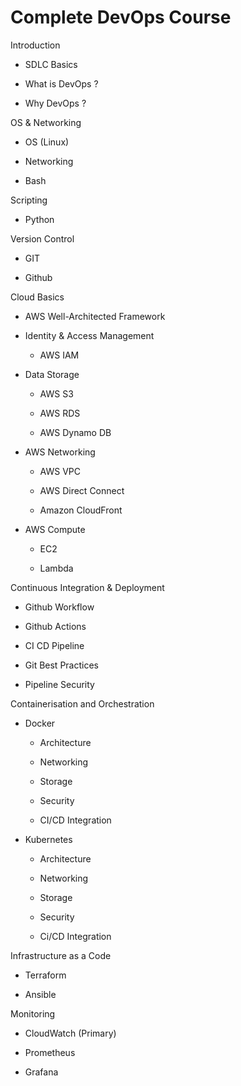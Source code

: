 # Complete DevOps Course

Introduction

-   SDLC Basics

-   What is DevOps ?

-   Why DevOps ?

OS & Networking

-   OS (Linux)

-   Networking

-   Bash

Scripting

-   Python

Version Control

-   GIT

-   Github

Cloud Basics

-   AWS Well-Architected Framework

-   Identity & Access Management

    -   AWS IAM

-   Data Storage

    -   AWS S3

    -   AWS RDS

    -   AWS Dynamo DB

-   AWS Networking

    -   AWS VPC

    -   AWS Direct Connect

    -   Amazon CloudFront

-   AWS Compute

    -   EC2

    -   Lambda

Continuous Integration & Deployment

-   Github Workflow

-   Github Actions

-   CI CD Pipeline

-   Git Best Practices

-   Pipeline Security

Containerisation and Orchestration

-   Docker

    -   Architecture

    -   Networking

    -   Storage

    -   Security

    -   CI/CD Integration

-   Kubernetes

    -   Architecture

    -   Networking

    -   Storage

    -   Security

    -   Ci/CD Integration

Infrastructure as a Code

-   Terraform

-   Ansible

Monitoring

-   CloudWatch (Primary)

-   Prometheus

-   Grafana
